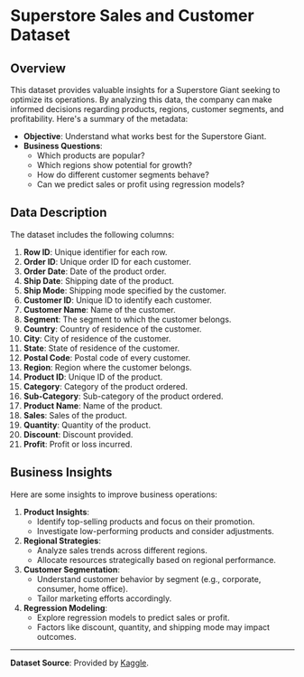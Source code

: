 # Superstore Sales and Customer Dataset

## Overview
This dataset provides valuable insights for a Superstore Giant seeking to optimize its operations. By analyzing this data, the company can make informed decisions regarding products, regions, customer segments, and profitability. Here's a summary of the metadata:

- **Objective**: Understand what works best for the Superstore Giant.
- **Business Questions**:
    - Which products are popular?
    - Which regions show potential for growth?
    - How do different customer segments behave?
    - Can we predict sales or profit using regression models?

## Data Description
The dataset includes the following columns:

1. **Row ID**: Unique identifier for each row.
2. **Order ID**: Unique order ID for each customer.
3. **Order Date**: Date of the product order.
4. **Ship Date**: Shipping date of the product.
5. **Ship Mode**: Shipping mode specified by the customer.
6. **Customer ID**: Unique ID to identify each customer.
7. **Customer Name**: Name of the customer.
8. **Segment**: The segment to which the customer belongs.
9. **Country**: Country of residence of the customer.
10. **City**: City of residence of the customer.
11. **State**: State of residence of the customer.
12. **Postal Code**: Postal code of every customer.
13. **Region**: Region where the customer belongs.
14. **Product ID**: Unique ID of the product.
15. **Category**: Category of the product ordered.
16. **Sub-Category**: Sub-category of the product ordered.
17. **Product Name**: Name of the product.
18. **Sales**: Sales of the product.
19. **Quantity**: Quantity of the product.
20. **Discount**: Discount provided.
21. **Profit**: Profit or loss incurred.

## Business Insights
Here are some insights to improve business operations:

1. **Product Insights**:
    - Identify top-selling products and focus on their promotion.
    - Investigate low-performing products and consider adjustments.
2. **Regional Strategies**:
    - Analyze sales trends across different regions.
    - Allocate resources strategically based on regional performance.
3. **Customer Segmentation**:
    - Understand customer behavior by segment (e.g., corporate, consumer, home office).
    - Tailor marketing efforts accordingly.
4. **Regression Modeling**:
    - Explore regression models to predict sales or profit.
    - Factors like discount, quantity, and shipping mode may impact outcomes.

---

**Dataset Source**: Provided by [Kaggle](https://www.kaggle.com/datasets/vivek468/superstore-dataset-final).